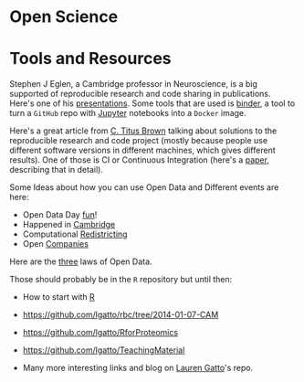 # Open Science

# Tools and Resources

Stephen J Eglen, a Cambridge professor in Neuroscience, is a big supported of reproducible research and code sharing in publications. Here's one of his [presentations](http://sje30.github.io/talks/2017/eglen-rdm.htm). Some tools that are used is [binder](https://mybinder.org/), a tool to turn a `GitHub` repo with [Jupyter](https://jupyter.org/) notebooks into a `Docker` image.

Here's a great article from [C. Titus Brown](http://ivory.idyll.org/blog/2017-pof-software-archivability.html) talking about solutions to the reproducible research and code project (mostly because people use different software versions in different machines, which gives different results). One of those is CI or Continuous Integration (here's a [paper](https://www.biorxiv.org/content/biorxiv/early/2016/08/11/056473.full.pdf), describing that in detail).

Some Ideas about how you can use Open Data and Different events are here:

- Open Data Day [fun](http://opendataday.org/#resources)!
- Happened in [Cambridge](https://open-data-day-cambridge-2018.github.io/)
- Computational [Redistricting](http://redistrict.science/)
- Open [Companies](https://opencorporates.com/)

Here are the [three](https://eaves.ca/2009/11/29/three-laws-of-open-data-international-edition/) laws of Open Data.

Those should probably be in the `R` repository but until then:

- How to start with [R](https://github.com/ComputationalProteomicsUnit/cputools/wiki)


- https://github.com/lgatto/rbc/tree/2014-01-07-CAM
- https://github.com/lgatto/RforProteomics
- https://github.com/lgatto/TeachingMaterial
- Many more interesting links and blog on [Lauren Gatto](https://lgatto.github.io/)'s repo.